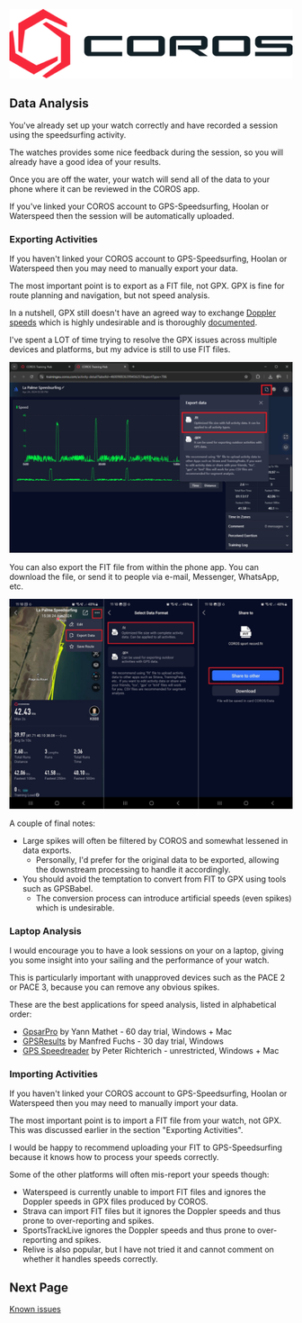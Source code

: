 ![GP3S Logo](../img/COROS_Wearables_Logo.png)



## Data Analysis

You've already set up your watch correctly and have recorded a session using the speedsurfing activity.

The watches provides some nice feedback during the session, so you will already have a good idea of your results.

Once you are off the water, your watch will send all of the data to your phone where it can be reviewed in the COROS app.

If you've linked your COROS account to GPS-Speedsurfing, Hoolan or Waterspeed then the session will be automatically uploaded.



### Exporting Activities

If you haven't linked your COROS account to GPS-Speedsurfing, Hoolan or Waterspeed then you may need to manually export your data.

The most important point is to export as a FIT file, not GPX. GPX is fine for route planning and navigation, but not speed analysis.

In a nutshell, GPX still doesn't have an agreed way to exchange [Doppler speeds]((https://medium.com/@mikeg888/the-importance-of-doppler-b886b14bb65d)) which is highly undesirable and is thoroughly [documented](https://logiqx.github.io/gps-wizard/gpx/).

I've spent a LOT of time trying to resolve the GPX issues across multiple devices and platforms, but my advice is still to use FIT files.

![export-fit](img/export-fit.png)

You can also export the FIT file from within the phone app. You can download the file, or send it to people via e-mail, Messenger, WhatsApp, etc.

![export-app](img/export-app-highlighted.jpg)

A couple of final notes:

- Large spikes will often be filtered by COROS and somewhat lessened in data exports.
  - Personally, I'd prefer for the original data to be exported, allowing the downstream processing to handle it accordingly.
- You should avoid the temptation to convert from FIT to GPX using tools such as GPSBabel.
  - The conversion process can introduce artificial speeds (even spikes) which is undesirable.



### Laptop Analysis

I would encourage you to have a look sessions on your on a laptop, giving you some insight into your sailing and the performance of your watch.

This is particularly important with unapproved devices such as the PACE 2 or PACE 3, because you can remove any obvious spikes.

These are the best applications for speed analysis, listed in alphabetical order:

- [GpsarPro](http://gpsactionreplay.free.fr/index.php?menu=2) by Yann Mathet - 60 day trial, Windows + Mac
- [GPSResults](https://www.gps-speed.com/download_e.html) by Manfred Fuchs - 30 day trial, Windows
- [GPS Speedreader](https://github.com/prichterich/GPS-Speedreader/) by Peter Richterich - unrestricted, Windows + Mac



### Importing Activities

If you haven't linked your COROS account to GPS-Speedsurfing, Hoolan or Waterspeed then you may need to manually import your data.

The most important point is to import a FIT file from your watch, not GPX. This was discussed earlier in the section "Exporting Activities".

I would be happy to recommend uploading your FIT to GPS-Speedsurfing because it knows how to process your speeds correctly.

Some of the other platforms will often mis-report your speeds though:

- Waterspeed is currently unable to import FIT files and ignores the Doppler speeds in GPX files produced by COROS.
- Strava can import FIT files but it ignores the Doppler speeds and thus prone to over-reporting and spikes.
- SportsTrackLive ignores the Doppler speeds and thus prone to over-reporting and spikes.
- Relive is also popular, but I have not tried it and cannot comment on whether it handles speeds correctly.



## Next Page

[Known issues](../issues/README.md)
